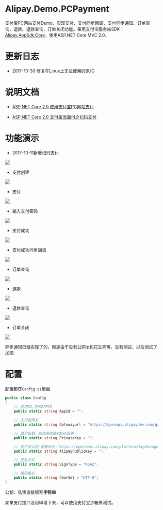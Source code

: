 # Alipay.Demo.PCPayment
支付宝PC网站支付Demo，实现支付、支付同步回调、支付异步通知、订单查询、退款、退款查询、订单关闭功能。采用支付宝服务端SDK：[Alipay.AopSdk.Core](https://github.com/stulzq/Alipay.AopSdk.Core "Alipay.AopSdk.Core")，使用ASP.NET Core MVC 2.0。

# 更新日志

- 2017-10-30 修复在Linux上无法使用的BUG

# 说明文档

- [ASP.NET Core 2.0 使用支付宝PC网站支付](http://www.cnblogs.com/stulzq/p/7606164.html "ASP.NET Core 2.0 使用支付宝PC网站支付")

- [ASP.NET Core 2.0 支付宝当面付之扫码支付](http://www.cnblogs.com/stulzq/p/7647948.html "ASP.NET Core 2.0 支付宝当面付之扫码支付")

# 功能演示

- 2017-10-11新增扫码支付

![](Alipay.Demo.PCPayment/image/scancode.gif)

- 支付创建

![](Alipay.Demo.PCPayment/image/2payorder.jpg)

- 支付

![](Alipay.Demo.PCPayment/image/3pay.jpg)

- 输入支付密码

![](Alipay.Demo.PCPayment/image/4pay.jpg)

- 支付成功

![](Alipay.Demo.PCPayment/image/5paysuccess.jpg)

- 支付成功同步回调

![](Alipay.Demo.PCPayment/image/6paysuccess.jpg)

- 订单查询

![](Alipay.Demo.PCPayment/image/7orderquery.jpg)

- 退款

![](Alipay.Demo.PCPayment/image/8refund.jpg)

- 退款查询

![](Alipay.Demo.PCPayment/image/9refundquery.jpg)

- 订单关闭

![](Alipay.Demo.PCPayment/image/10orderclose.jpg)

异步通知已经实现了的，但是由于没有公网ip和花生壳等，没有测试，以后测试了加图

# 配置

配置都在`Config.cs`里面

```csharp
public class Config
{
	// 应用ID,您的APPID
	public static string AppId = "";

	// 支付宝网关
	public static string Gatewayurl = "https://openapi.alipaydev.com/gateway.do";

	// 商户私钥，您的原始格式RSA私钥
	public static string PrivateKey = "";

	// 支付宝公钥,查看地址：https://openhome.alipay.com/platform/keyManage.htm 对应APPID下的支付宝公钥。
	public static string AlipayPublicKey = "";

	// 签名方式
	public static string SignType = "RSA2";

	// 编码格式
	public static string CharSet = "UTF-8";
}
```

公钥、私钥直接填写**字符串**

如果支付接口没用申请下来，可以使用支付宝沙箱来测试。
